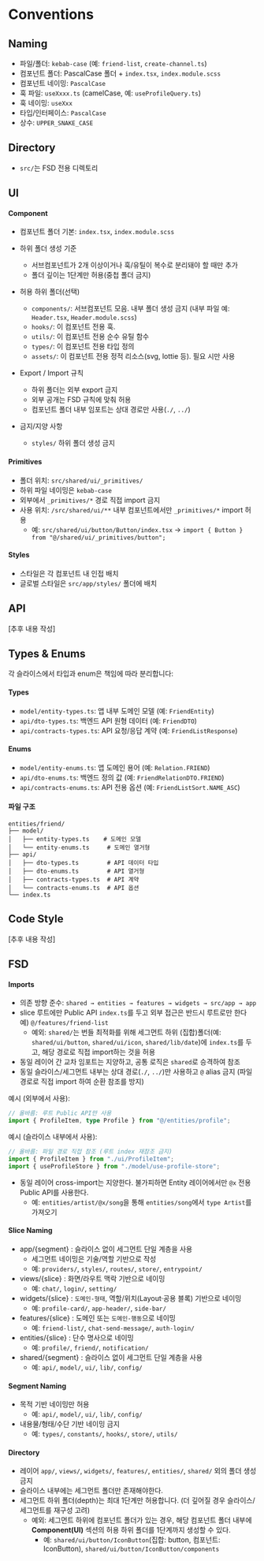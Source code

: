 # Conventions

## Naming

- 파일/폴더: `kebab-case` (예: `friend-list`, `create-channel.ts`)
- 컴포넌트 폴더: PascalCase 폴더 + `index.tsx`, `index.module.scss`
- 컴포넌트 네이밍: `PascalCase`
- 훅 파일: `useXxxx.ts` (camelCase, 예: `useProfileQuery.ts`)
- 훅 네이밍: `useXxx`
- 타입/인터페이스: `PascalCase`
- 상수: `UPPER_SNAKE_CASE`

## Directory

- `src/`는 FSD 전용 디렉토리

## UI

#### Component

- 컴포넌트 폴더 기본: `index.tsx`, `index.module.scss`
- 하위 폴더 생성 기준
  - 서브컴포넌트가 2개 이상이거나 훅/유틸이 복수로 분리돼야 할 때만 추가
  - 폴더 깊이는 1단계만 허용(중첩 폴더 금지)
- 허용 하위 폴더(선택)

  - `components/`: 서브컴포넌트 모음. 내부 폴더 생성 금지 (내부 파일 예: `Header.tsx`, `Header.module.scss`)
  - `hooks/`: 이 컴포넌트 전용 훅.
  - `utils/`: 이 컴포넌트 전용 순수 유틸 함수
  - `types/`: 이 컴포넌트 전용 타입 정의
  - `assets/`: 이 컴포넌트 전용 정적 리소스(svg, lottie 등). 필요 시만 사용

- Export / Import 규칙

  - 하위 폴더는 외부 export 금지
  - 외부 공개는 FSD 규칙에 맞춰 허용
  - 컴포넌트 폴더 내부 임포트는 상대 경로만 사용(`./`, `../`)

- 금지/지양 사항
  - `styles/` 하위 폴더 생성 금지

#### Primitives

- 폴더 위치: `src/shared/ui/_primitives/`
- 하위 파일 네이밍은 `kebab-case`
- 외부에서 `_primitives/*` 경로 직접 import 금지
- 사용 위치: `/src/shared/ui/**` 내부 컴포넌트에서만 `_primitives/*` import 허용
  - 예: `src/shared/ui/button/Button/index.tsx` → `import { Button } from "@/shared/ui/_primitives/button";`

#### Styles

- 스타일은 각 컴포넌트 내 인접 배치
- 글로벌 스타일은 `src/app/styles/` 폴더에 배치

## API

[추후 내용 작성]

## Types & Enums

각 슬라이스에서 타입과 enum은 책임에 따라 분리합니다:

#### Types

- `model/entity-types.ts`: 앱 내부 도메인 모델 (예: `FriendEntity`)
- `api/dto-types.ts`: 백엔드 API 원형 데이터 (예: `FriendDTO`)
- `api/contracts-types.ts`: API 요청/응답 계약 (예: `FriendListResponse`)

#### Enums

- `model/entity-enums.ts`: 앱 도메인 용어 (예: `Relation.FRIEND`)
- `api/dto-enums.ts`: 백엔드 정의 값 (예: `FriendRelationDTO.FRIEND`)
- `api/contracts-enums.ts`: API 전용 옵션 (예: `FriendListSort.NAME_ASC`)

#### 파일 구조

```
entities/friend/
├── model/
│   ├── entity-types.ts    # 도메인 모델
│   └── entity-enums.ts     # 도메인 열거형
├── api/
│   ├── dto-types.ts        # API 데이터 타입
│   ├── dto-enums.ts        # API 열거형
│   ├── contracts-types.ts  # API 계약
│   └── contracts-enums.ts  # API 옵션
└── index.ts
```

## Code Style

[추후 내용 작성]

## FSD

#### Imports

- 의존 방향 준수: `shared → entities → features → widgets → src/app → app`
- slice 루트에만 Public API `index.ts`를 두고 외부 접근은 반드시 루트로만 한다 예) `@/features/friend-list`
  - 예외: `shared/`는 번들 최적화를 위해 세그먼트 하위 (집합)폴더(예: `shared/ui/button`, `shared/ui/icon`, `shared/lib/date`)에 `index.ts`를 두고, 해당 경로로 직접 import하는 것을 허용
- 동일 레이어 간 교차 임포트는 지양하고, 공통 로직은 `shared`로 승격하여 참조
- 동일 슬라이스/세그먼트 내부는 상대 경로(`./`, `../`)만 사용하고 `@` alias 금지 (파일 경로로 직접 import 하여 순환 참조를 방지)

예시 (외부에서 사용):

```ts
// 올바름: 루트 Public API만 사용
import { ProfileItem, type Profile } from "@/entities/profile";
```

예시 (슬라이스 내부에서 사용):

```ts
// 올바름: 파일 경로 직접 참조 (루트 index 재참조 금지)
import { ProfileItem } from "./ui/ProfileItem";
import { useProfileStore } from "./model/use-profile-store";
```

- 동일 레이어 cross-import는 지양한다. 불가피하면 Entity 레이어에서만 `@x` 전용 Public API를 사용한다.
  - 예: `entities/artist/@x/song`을 통해 `entities/song`에서 `type Artist`를 가져오기

#### Slice Naming

- app/{segment} : 슬라이스 없이 세그먼트 단일 계층을 사용
  - 세그먼트 네이밍은 기술/역할 기반으로 작성
  - 예: `providers/`, `styles/`, `routes/`, `store/`, `entrypoint/`
- views/{slice} : 화면/라우트 맥락 기반으로 네이밍
  - 예: `chat/`, `login/`, `setting/`
- widgets/{slice} : `도메인-형태`, 역할/위치(Layout·공용 블록) 기반으로 네이밍
  - 예: `profile-card/`, `app-header/`, `side-bar/`
- features/{slice} : 도메인 또는 `도메인-행동`으로 네이밍
  - 예: `friend-list/`, `chat-send-message/`, `auth-login/`
- entities/{slice} : 단수 명사으로 네이밍
  - 예: `profile/`, `friend/`, `notification/`
- shared/{segment} : 슬라이스 없이 세그먼트 단일 계층을 사용
  - 예: `api/`, `model/`, `ui/`, `lib/`, `config/`

#### Segment Naming

- 목적 기반 네이밍만 허용
  - 예: `api/`, `model/`, `ui/`, `lib/`, `config/`
- 내용물/형태/수단 기반 네이밍 금지
  - 예: `types/`, `constants/`, `hooks/`, `store/`, `utils/`

#### Directory

- 레이어 `app/`, `views/`, `widgets/`, `features/`, `entities/`, `shared/` 외의 폴더 생성 금지
- 슬라이스 내부에는 세그먼트 폴더만 존재해야한다.
- 세그먼트 하위 폴더(depth)는 최대 1단계만 허용합니다. (더 깊어질 경우 슬라이스/세그먼트를 재구성 고려)
  - 예외: 세그먼트 하위에 컴포넌트 폴더가 있는 경우, 해당 컴포넌트 폴더 내부에 **Component(UI)** 섹션의 허용 하위 폴더를 1단계까지 생성할 수 있다.
    - 예: `shared/ui/button/IconButton`(집합: button, 컴포넌트: IconButton), `shared/ui/button/IconButton/components`

